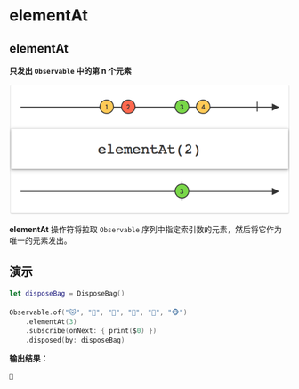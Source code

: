 # elementAt

## elementAt

**只发出 `Observable` 中的第 n 个元素**

![](../.gitbook/assets/elementAt.png)

**elementAt** 操作符将拉取 `Observable` 序列中指定索引数的元素，然后将它作为唯一的元素发出。

## 演示

```swift
let disposeBag = DisposeBag()

Observable.of("🐱", "🐰", "🐶", "🐸", "🐷", "🐵")
    .elementAt(3)
    .subscribe(onNext: { print($0) })
    .disposed(by: disposeBag)
```

**输出结果：**

```swift
🐸
```

